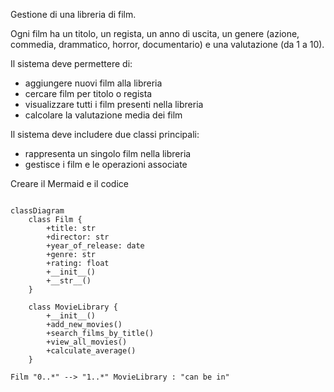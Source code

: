 Gestione di una libreria di film.

Ogni film ha un titolo, un regista, un anno di uscita, un genere (azione, commedia, drammatico, horror, documentario) e una valutazione (da 1 a 10).

Il sistema deve permettere di:
- aggiungere nuovi film alla libreria
- cercare film per titolo o regista
- visualizzare tutti i film presenti nella libreria
- calcolare la valutazione media dei film

Il sistema deve includere due classi principali:
- rappresenta un singolo film nella libreria
- gestisce i film e le operazioni associate

Creare il Mermaid e il codice

```mermaid

classDiagram
    class Film {
        +title: str
        +director: str
        +year_of_release: date
        +genre: str
        +rating: float
        +__init__()
        +__str__()
    }

    class MovieLibrary {
        +__init__()
        +add_new_movies()
        +search_films_by_title()
        +view_all_movies()
        +calculate_average()
    }

Film "0..*" --> "1..*" MovieLibrary : "can be in"